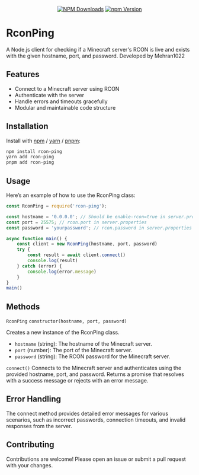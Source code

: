 <div align="center">
	<p>
		<a href="https://www.npmjs.com/package/rcon-ping"><img src="https://img.shields.io/npm/dt/rcon-ping?color=4B68F6&style=for-the-badge" alt="NPM Downloads" /></a>
		<a href="https://www.npmjs.com/package/rcon-ping"><img src="https://img.shields.io/npm/v/rcon-ping?color=04DCC6&style=for-the-badge" alt="npm Version" /></a>
	</p>
</div>

# RconPing

A Node.js client for checking if a Minecraft server's RCON is live and exists with the given hostname, port, and password.
Developed by Mehran1022

## Features

- Connect to a Minecraft server using RCON
- Authenticate with the server
- Handle errors and timeouts gracefully
- Modular and maintainable code structure

## Installation
Install with [npm](https://www.npmjs.com/) / [yarn](https://yarnpkg.com) / [pnpm](https://pnpm.js.org/):
```sh
npm install rcon-ping
yarn add rcon-ping
pnpm add rcon-ping
```

## Usage
Here’s an example of how to use the RconPing class:

```javascript
const RconPing = require('rcon-ping');

const hostname = '0.0.0.0'; // Should be enable-rcon=true in server.properties
const port = 25575; // rcon.port in server.properties
const password = 'yourpassword'; // rcon.password in server.properties

async function main() {
	const client = new RconPing(hostname, port, password)
	try {
		const result = await client.connect()
		console.log(result)
	} catch (error) {
		console.log(error.message)
	}
}
main()
```

## Methods

`RconPing`
`constructor(hostname, port, password)`

Creates a new instance of the RconPing class.

- `hostname` (string): The hostname of the Minecraft server.
- `port` (number): The port of the Minecraft server.
- `password` (string): The RCON password for the Minecraft server.

`connect()`
Connects to the Minecraft server and authenticates using the provided hostname, port, and password.
Returns a promise that resolves with a success message or rejects with an error message.

## Error Handling
The connect method provides detailed error messages for various scenarios, such as incorrect passwords, connection timeouts, and invalid responses from the server.

## Contributing
Contributions are welcome! Please open an issue or submit a pull request with your changes.
